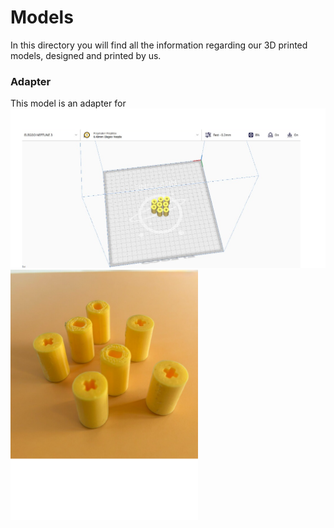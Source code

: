 # Models

In this directory you will find all the information regarding our 3D printed models, designed and printed by us.

### Adapter

This model is an adapter for 
<img src="Photo of the adapter.png" width="900"> 
<img src="Photo of the adapter 2.png" width="300">
<img src="" width="400">
